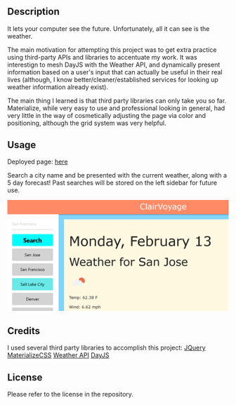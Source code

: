 # <meteorological-clairvoyance>

## Description

It lets your computer see the future. Unfortunately, all it can see is the weather.

The main motivation for attempting this project was to get extra practice using third-party APIs and libraries to accentuate my work. It was interestign to mesh DayJS with the Weather API, and dynamically present information based on a user's input that can actually be useful in their real lives (although, I know better/cleaner/established services for looking up weather information already exist).

The main thing I learned is that third party libraries can only take you so far. Materialize, while very easy to use and professional looking in general, had very little in the way of cosmetically adjusting the page via color and positioning, although the grid system was very helpful.

## Usage

Deployed page: [here](https://valjean451.github.io/meteorological-clairvoyance)

Search a city name and be presented with the current weather, along with a 5 day forecast! Past searches will be stored on the left sidebar for future use.

![Weather Forecast](./assets/images/clairvoyage_demo.PNG)

## Credits

I used several third party libraries to accomplish this project: 
[JQuery](https://jquery.com/)
[MaterializeCSS](https://materializecss.com/)
[Weather API](https://openweathermap.org/api)
[DayJS](https://day.js.org/)

## License

Please refer to the license in the repository.